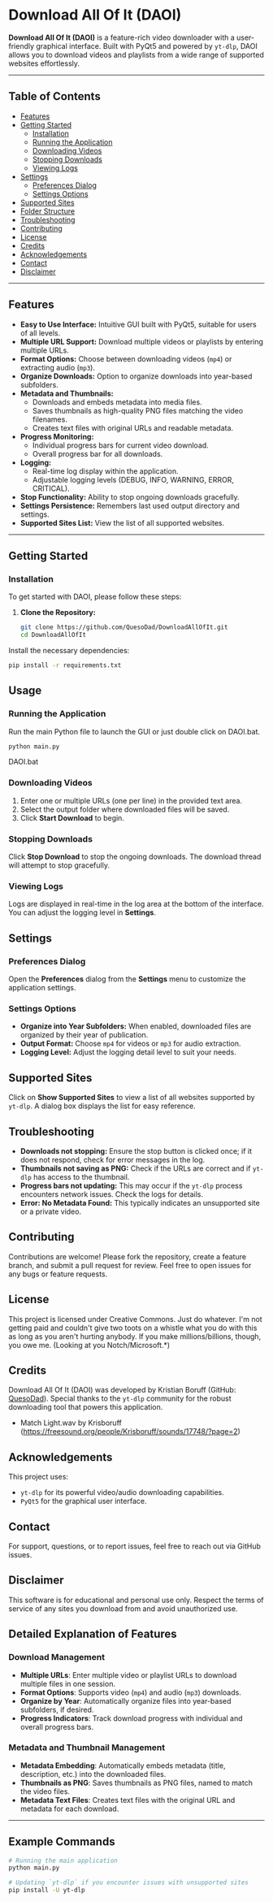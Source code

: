 
# Download All Of It (DAOI)

**Download All Of It (DAOI)** is a feature-rich video downloader with a user-friendly graphical interface. Built with PyQt5 and powered by `yt-dlp`, DAOI allows you to download videos and playlists from a wide range of supported websites effortlessly.

---

## Table of Contents

- [Features](#features)
- [Getting Started](#getting-started)
  - [Installation](#installation)
  - [Running the Application](#running-the-application)
  - [Downloading Videos](#downloading-videos)
  - [Stopping Downloads](#stopping-downloads)
  - [Viewing Logs](#viewing-logs)
- [Settings](#settings)
  - [Preferences Dialog](#preferences-dialog)
  - [Settings Options](#settings-options)
- [Supported Sites](#supported-sites)
- [Folder Structure](#folder-structure)
- [Troubleshooting](#troubleshooting)
- [Contributing](#contributing)
- [License](#license)
- [Credits](#credits)
- [Acknowledgements](#acknowledgements)
- [Contact](#contact)
- [Disclaimer](#disclaimer)

---

## Features

- **Easy to Use Interface:** Intuitive GUI built with PyQt5, suitable for users of all levels.
- **Multiple URL Support:** Download multiple videos or playlists by entering multiple URLs.
- **Format Options:** Choose between downloading videos (`mp4`) or extracting audio (`mp3`).
- **Organize Downloads:** Option to organize downloads into year-based subfolders.
- **Metadata and Thumbnails:**
  - Downloads and embeds metadata into media files.
  - Saves thumbnails as high-quality PNG files matching the video filenames.
  - Creates text files with original URLs and readable metadata.
- **Progress Monitoring:**
  - Individual progress bars for current video download.
  - Overall progress bar for all downloads.
- **Logging:**
  - Real-time log display within the application.
  - Adjustable logging levels (DEBUG, INFO, WARNING, ERROR, CRITICAL).
- **Stop Functionality:** Ability to stop ongoing downloads gracefully.
- **Settings Persistence:** Remembers last used output directory and settings.
- **Supported Sites List:** View the list of all supported websites.

---

## Getting Started

### Installation

To get started with DAOI, please follow these steps:

1. **Clone the Repository:**

   ```bash
   git clone https://github.com/QuesoDad/DownloadAllOfIt.git
   cd DownloadAllOfIt

Install the necessary dependencies:

```bash
pip install -r requirements.txt
```

## Usage

### Running the Application

Run the main Python file to launch the GUI or just double click on DAOI.bat.

```bash
python main.py
```
DAOI.bat

### Downloading Videos

1. Enter one or multiple URLs (one per line) in the provided text area.
2. Select the output folder where downloaded files will be saved.
3. Click **Start Download** to begin.

### Stopping Downloads

Click **Stop Download** to stop the ongoing downloads. The download thread will attempt to stop gracefully.

### Viewing Logs

Logs are displayed in real-time in the log area at the bottom of the interface. You can adjust the logging level in **Settings**.

## Settings

### Preferences Dialog

Open the **Preferences** dialog from the **Settings** menu to customize the application settings.

### Settings Options

- **Organize into Year Subfolders:** When enabled, downloaded files are organized by their year of publication.
- **Output Format:** Choose `mp4` for videos or `mp3` for audio extraction.
- **Logging Level:** Adjust the logging detail level to suit your needs.

## Supported Sites

Click on **Show Supported Sites** to view a list of all websites supported by `yt-dlp`. A dialog box displays the list for easy reference.

## Troubleshooting

- **Downloads not stopping:** Ensure the stop button is clicked once; if it does not respond, check for error messages in the log.
- **Thumbnails not saving as PNG:** Check if the URLs are correct and if `yt-dlp` has access to the thumbnail.
- **Progress bars not updating:** This may occur if the `yt-dlp` process encounters network issues. Check the logs for details.
- **Error: No Metadata Found:** This typically indicates an unsupported site or a private video.

## Contributing

Contributions are welcome! Please fork the repository, create a feature branch, and submit a pull request for review. Feel free to open issues for any bugs or feature requests.

## License

This project is licensed under Creative Commons. Just do whatever. I'm not getting paid and couldn't give two toots on a whistle what you do with this as long as you aren't hurting anybody. If you make millions/billions, though, you owe me. (Looking at you Notch/Microsoft.*)

## Credits

Download All Of It (DAOI) was developed by Kristian Boruff (GitHub: [QuesoDad](https://github.com/QuesoDad)). Special thanks to the `yt-dlp` community for the robust downloading tool that powers this application.
* Match Light.wav by Krisboruff (https://freesound.org/people/Krisboruff/sounds/17748/?page=2)

## Acknowledgements

This project uses:
- `yt-dlp` for its powerful video/audio downloading capabilities.
- `PyQt5` for the graphical user interface.

## Contact

For support, questions, or to report issues, feel free to reach out via GitHub issues.

## Disclaimer

This software is for educational and personal use only. Respect the terms of service of any sites you download from and avoid unauthorized use.

## Detailed Explanation of Features

### Download Management

- **Multiple URLs**: Enter multiple video or playlist URLs to download multiple files in one session.
- **Format Options**: Supports video (`mp4`) and audio (`mp3`) downloads.
- **Organize by Year**: Automatically organize files into year-based subfolders, if desired.
- **Progress Indicators**: Track download progress with individual and overall progress bars.

### Metadata and Thumbnail Management

- **Metadata Embedding**: Automatically embeds metadata (title, description, etc.) into the downloaded files.
- **Thumbnails as PNG**: Saves thumbnails as PNG files, named to match the video files.
- **Metadata Text Files**: Creates text files with the original URL and metadata for each download.

---

## Example Commands

```bash
# Running the main application
python main.py

# Updating `yt-dlp` if you encounter issues with unsupported sites
pip install -U yt-dlp
```
